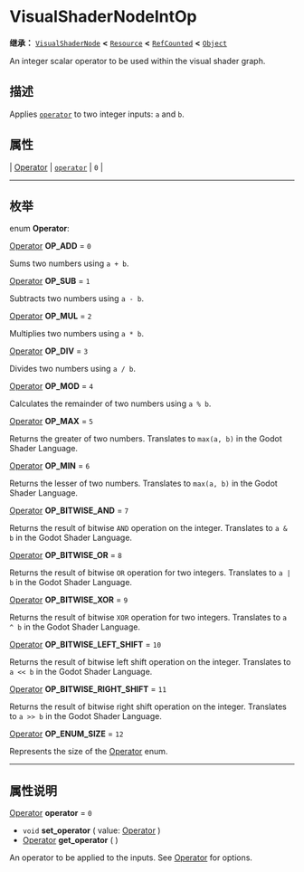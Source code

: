 <!-- ⚠ 请勿编辑本文件 ⚠ -->
<!-- 本文档使用脚本从 WeDot 引擎源码仓库生成。 -->
<!-- 生成脚本：https://github.com/WeDot-Engine/WeDot/tree/4.3/doc/tools/make_md.py； -->
<!-- 原文件：https://github.com/WeDot-Engine/WeDot/tree/4.3/doc/classes/VisualShaderNodeIntOp.xml。 -->

<div id="_class_visualshadernodeintop"></div>

# VisualShaderNodeIntOp

**继承：** [`VisualShaderNode`](class_visualshadernode.md) **<** [`Resource`](class_resource.md) **<** [`RefCounted`](class_refcounted.md) **<** [`Object`](class_object.md)

An integer scalar operator to be used within the visual shader graph.

## 描述

Applies [`operator`](#class_visualshadernodeintop_property_operator) to two integer inputs: `a` and `b`.

## 属性

| [Operator](#enum_visualshadernodeintop_operator) | [`operator`](#class_visualshadernodeintop_property_operator) | ``0`` |

<!-- rst-class:: classref-section-separator -->

---

## 枚举

<div id="_class_enum_visualshadernodeintop_operator"></div>

enum **Operator**: <div id="enum_visualshadernodeintop_operator"></div>

<div id="_class_visualshadernodeintop_constant_op_add"></div>

[Operator](#enum_visualshadernodeintop_operator) **OP_ADD** = ``0``

Sums two numbers using `a + b`.

<div id="_class_visualshadernodeintop_constant_op_sub"></div>

[Operator](#enum_visualshadernodeintop_operator) **OP_SUB** = ``1``

Subtracts two numbers using `a - b`.

<div id="_class_visualshadernodeintop_constant_op_mul"></div>

[Operator](#enum_visualshadernodeintop_operator) **OP_MUL** = ``2``

Multiplies two numbers using `a * b`.

<div id="_class_visualshadernodeintop_constant_op_div"></div>

[Operator](#enum_visualshadernodeintop_operator) **OP_DIV** = ``3``

Divides two numbers using `a / b`.

<div id="_class_visualshadernodeintop_constant_op_mod"></div>

[Operator](#enum_visualshadernodeintop_operator) **OP_MOD** = ``4``

Calculates the remainder of two numbers using `a % b`.

<div id="_class_visualshadernodeintop_constant_op_max"></div>

[Operator](#enum_visualshadernodeintop_operator) **OP_MAX** = ``5``

Returns the greater of two numbers. Translates to `max(a, b)` in the Godot Shader Language.

<div id="_class_visualshadernodeintop_constant_op_min"></div>

[Operator](#enum_visualshadernodeintop_operator) **OP_MIN** = ``6``

Returns the lesser of two numbers. Translates to `max(a, b)` in the Godot Shader Language.

<div id="_class_visualshadernodeintop_constant_op_bitwise_and"></div>

[Operator](#enum_visualshadernodeintop_operator) **OP_BITWISE_AND** = ``7``

Returns the result of bitwise `AND` operation on the integer. Translates to `a & b` in the Godot Shader Language.

<div id="_class_visualshadernodeintop_constant_op_bitwise_or"></div>

[Operator](#enum_visualshadernodeintop_operator) **OP_BITWISE_OR** = ``8``

Returns the result of bitwise `OR` operation for two integers. Translates to `a | b` in the Godot Shader Language.

<div id="_class_visualshadernodeintop_constant_op_bitwise_xor"></div>

[Operator](#enum_visualshadernodeintop_operator) **OP_BITWISE_XOR** = ``9``

Returns the result of bitwise `XOR` operation for two integers. Translates to `a ^ b` in the Godot Shader Language.

<div id="_class_visualshadernodeintop_constant_op_bitwise_left_shift"></div>

[Operator](#enum_visualshadernodeintop_operator) **OP_BITWISE_LEFT_SHIFT** = ``10``

Returns the result of bitwise left shift operation on the integer. Translates to `a << b` in the Godot Shader Language.

<div id="_class_visualshadernodeintop_constant_op_bitwise_right_shift"></div>

[Operator](#enum_visualshadernodeintop_operator) **OP_BITWISE_RIGHT_SHIFT** = ``11``

Returns the result of bitwise right shift operation on the integer. Translates to `a >> b` in the Godot Shader Language.

<div id="_class_visualshadernodeintop_constant_op_enum_size"></div>

[Operator](#enum_visualshadernodeintop_operator) **OP_ENUM_SIZE** = ``12``

Represents the size of the [Operator](#enum_visualshadernodeintop_operator) enum.

<!-- rst-class:: classref-section-separator -->

---

## 属性说明

<div id="_class_visualshadernodeintop_property_operator"></div>

[Operator](#enum_visualshadernodeintop_operator) **operator** = ``0`` <div id="class_visualshadernodeintop_property_operator"></div>

- `void` **set_operator** ( value: [Operator](#enum_visualshadernodeintop_operator) )
- [Operator](#enum_visualshadernodeintop_operator) **get_operator** ( )

An operator to be applied to the inputs. See [Operator](#enum_visualshadernodeintop_operator) for options.

[^virtual]: 本方法通常需要用户覆盖才能生效。
[^const]: 本方法无副作用，不会修改该实例的任何成员变量。
[^vararg]: 本方法除了能接受在此处描述的参数外，还能够继续接受任意数量的参数。
[^constructor]: 本方法用于构造某个类型。
[^static]: 调用本方法无需实例，可直接使用类名进行调用。
[^operator]: 本方法描述的是使用本类型作为左操作数的有效运算符。
[^bitfield]: 这个值是由下列位标志构成位掩码的整数。
[^void]: 无返回值。
